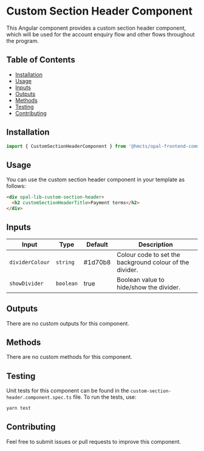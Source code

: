 # Custom Section Header Component

This Angular component provides a custom section header component, which will be used for the account enquiry flow and other flows throughout the program.

## Table of Contents

- [Installation](#installation)
- [Usage](#usage)
- [Inputs](#inputs)
- [Outputs](#outputs)
- [Methods](#methods)
- [Testing](#testing)
- [Contributing](#contributing)

## Installation

```typescript
import { CustomSectionHeaderComponent } from '@hmcts/opal-frontend-common/components/custom/custom-section-header';
```

## Usage

You can use the custom section header component in your template as follows:

```html
<div opal-lib-custom-section-header>
  <h2 customSectionHeaderTitle>Payment terms</h2>
</div>
```

## Inputs

| Input           | Type      | Default    | Description                                              |
| --------------- | --------- | ---------- | -------------------------------------------------------- |
| `dividerColour` | `string`  | #1d70b8  | Colour code to set the background colour of the divider. |
| `showDivider`   | `boolean` | true       | Boolean value to hide/show the divider.                  |

## Outputs

There are no custom outputs for this component.

## Methods

There are no custom methods for this component.

## Testing

Unit tests for this component can be found in the `custom-section-header.component.spec.ts` file. To run the tests, use:

```bash
yarn test
```

## Contributing

Feel free to submit issues or pull requests to improve this component.
